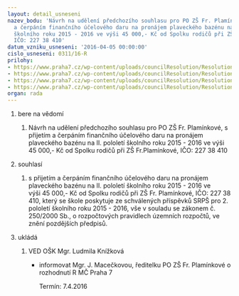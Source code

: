 ```yaml
---
layout: detail_usneseni
nazev_bodu: 'Návrh na udělení předchozího souhlasu pro PO ZŠ Fr. Plamínkové, s přijetím
  a čerpáním finančního účelového daru na pronájem plaveckého bazénu na II. pololetí
  školního roku 2015 - 2016 ve výši 45 000,- Kč od Spolku rodičů při ZŠ Fr.Plamínkové,
  IČO: 227 38 410'
datum_vzniku_usneseni: '2016-04-05 00:00:00'
cislo_usneseni: 0311/16-R
prilohy:
- https://www.praha7.cz/wp-content/uploads/councilResolution/Resolutions/27509/export/c1Duvodovazprava~40337.doc
- https://www.praha7.cz/wp-content/uploads/councilResolution/Resolutions/27509/export/zadostasmlouva~40336.pdf
- https://www.praha7.cz/wp-content/uploads/councilResolution/Resolutions/27509/export/vypiszobchodnihorejstriku~40335.pdf
- https://www.praha7.cz/wp-content/uploads/councilResolution/Resolutions/27509/export/export~299732.pdf
organ: rada
---
```

<ol class="urzList_view" id="urzList">
<li class="urzClass1" id=""><span name="1">bere na vědomí</span> 
<ol class="urzOlClass">
<li class="urzClass2" style="TEXT-ALIGN: left" id=""><span><p>Návrh na udělení předchozího souhlasu pro PO ZŠ Fr. Plamínkové, s přijetím a čerpáním finančního účelového daru na pronájem plaveckého bazénu na II. pololetí školního roku 2015 - 2016 ve výši 45 000,- Kč od Spolku rodičů při ZŠ Fr.Plamínkové, IČO: 227 38 410</p></span></li></ol></li>
<li class="urzClass1" id=""><span name="26">souhlasí</span> 
<ol class="urzOlClass">
<li class="urzClass2" style="TEXT-ALIGN: left" id=""><span><p>s přijetím a čerpáním finančního účelového daru na pronájem plaveckého bazénu na II. pololetí školního roku 2015 - 2016&nbsp;ve výši&nbsp;45 000,- Kč od Spolku rodičů&nbsp;při ZŠ Fr. Plamínkové, IČO: 227 38 410, který se škole poskytuje ze schválených příspěvků SRPŠ pro 2. pololetí školního roku 2015 - 2016, vše v souladu se zákonem č. 250/2000 Sb., o rozpočtových pravidlech územních rozpočtů, ve znění pozdějších předpisů.</p></span></li></ol></li><li class="urzClass1" id="urzUkoly"><span name="1">ukládá</span><ol class="urzOlClass"><li class="urzClass2"><span><p>VED OŠK Mgr. Ludmila Knížková</p></span><ul class="urzUlClass"><li class="urzClass3"><span><p>informovat Mgr. J. Macečkovou, ředitelku PO ZŠ Fr. Plamínkové o rozhodnutí R MČ Praha 7</p></span><span class="urzUkolTermin">  Termín:&nbsp;7.4.2016</span></li></ul></li></ol></li>
</ol>